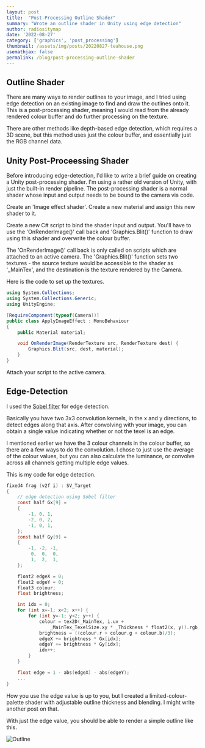 ```yaml
---
layout: post
title:  "Post-Processing Outline Shader"
summary: "Wrote an outline shader in Unity using edge detection"
author: radiositymap
date: '2022-08-27'
category: ['graphics', 'post_processing']
thumbnail: /assets/img/posts/20220827-teahouse.png
usemathjax: false
permalink: /blog/post-processing-outline-shader
---
```


## Outline Shader

There are many ways to render outlines to your image, and I tried using edge detection on an existing image to find and draw the outlines onto it. This is a post-processing shader, meaning I would read from the already rendered colour buffer and do further processing on the texture.

There are other methods like depth-based edge detection, which requires a 3D scene, but this method uses just the colour buffer, and essentially just the RGB channel data.

## Unity Post-Proceessing Shader

Before introducing edge-detection, I'd like to write a brief guide on creating a Unity post-processing shader. I'm using a rather old version of Unity, with just the built-in render pipeline. The post-processing shader is a normal shader whose input and output needs to be bound to the camera via code.

Create an 'Image effect shader'. Create a new material and assign this new shader to it.

Create a new C# script to bind the shader input and output. You'll have to use the 'OnRenderImage()' call back and 'Graphics.Blit()' function to draw using this shader and overwrite the colour buffer.

The 'OnRenderImage()' call back is only called on scripts which are attached to an active camera. The 'Graphics.Blit()' function sets two textures - the source texture would be accessible to the shader as '\_MainTex', and the destination is the texture rendered by the Camera.

Here is the code to set up the textures.

```cs
using System.Collections;
using System.Collections.Generic;
using UnityEngine;

[RequireComponent(typeof(Camera))]
public class ApplyImageEffect : MonoBehaviour
{
    public Material material;

    void OnRenderImage(RenderTexture src, RenderTexture dest) {
        Graphics.Blit(src, dest, material);
    }
}
```

Attach your script to the active camera.

## Edge-Detection

I used the [Sobel filter](https://homepages.inf.ed.ac.uk/rbf/HIPR2/sobel.htm) for edge detection.

Basically you have two 3x3 convolution kernels, in the x and y directions, to detect edges along that axis. After convolving with your image, you can obtain a single value indicating whether or not the texel is an edge.

I mentioned earlier we have the 3 colour channels in the colour buffer, so there are a few ways to do the convolution. I chose to just use the average of the colour values, but you can also calculate the luminance, or convolve across all channels getting multiple edge values.

This is my code for edge detection.

```c
fixed4 frag (v2f i) : SV_Target
{
    // edge detection using Sobel filter
    const half Gx[9] =
    {
        -1, 0, 1,
        -2, 0, 2,
        -1, 0, 1,
    };
    const half Gy[9] =
    {
        -1, -2, -1,
         0,  0,  0,
         1,  2,  1,
    };

    float2 edgeX = 0;
    float2 edgeY = 0;
    float3 colour;
    float brightness;

    int idx = 0;
    for (int x=-1; x<2; x++) {
        for (int y=-1; y<2; y++) {
            colour = tex2D(_MainTex, i.uv +
                _MainTex_TexelSize.xy * _Thickness * float2(x, y)).rgb;
            brightness = ((colour.r + colour.g + colour.b)/3);
            edgeX += brightness * Gx[idx];
            edgeY += brightness * Gy[idx];
            idx++;
        }
    }

    float edge = 1 - abs(edgeX) - abs(edgeY);
    ...
}
```

How you use the edge value is up to you, but I created a limited-colour-palette shader with adjustable outline thickness and blending. I might write another post on that.

With just the edge value, you should be able to render a simple outline like this.

![Outline]({{site.url}}/assets/img/posts/20220827-outline.png)
